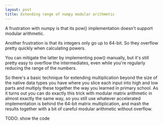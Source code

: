 ```yaml
---
layout: post
title: Extending range of numpy modular arithmetic
---
```

A frustration with numpy is that its pow() implementation doesn't
support modular arithmetic.

Another frustration is that its integers only go up to 64-bit.  So they
overflow pretty quickly when calculating powers.

You can mitigate the latter by implementing pow() manually, but it's
still pretty easy to overflow the intermediates, even while you're
regularly reducing the range of the numbers.

So there's a basic technique for extending multiplication beyond the
size of the native data types you have where you slice each input into
high and low parts and multiply these together the way you learned in
primary school.  As it turns out you can do exactly this trick with
modular matrix arithmetic in almost exactly the same way, so you still
use whatever accelerated implementation is behind the 64-bit matrix
multiplication, and mash the results together with a bit of careful
modular arithmetic without overflow.

TODO: show the code

